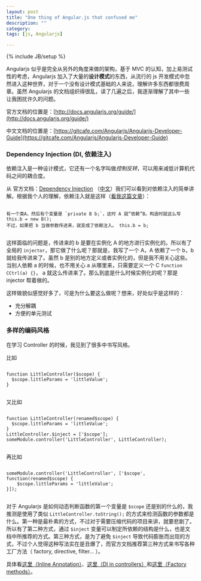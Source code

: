 ```yaml
---
layout: post
title: "One thing of Angular.js that confused me"
description: ""
category: 
tags: [js, Angularjs]

---
```

{% include JB/setup %}


Angularjs 似乎是完全从另外的角度来做的架构，基于 MVC 的认知，加上易测试性的考虑，Angularjs 加入了大量的**设计模式**的东西，从流行的 js 开发模式中忽然进入这种世界，对于一个没有设计模式基础的人来说，理解许多东西都很费周章。虽然 Angularjs 的文档组织得很乱，读了几遍之后，我逐渐理解了其中一些让我困扰许久的问题。

官方文档的位置是：[http://docs.angularjs.org/guide/](http://docs.angularjs.org/guide/)

中文文档的位置是：[https://gitcafe.com/Angularjs/Angularjs-Developer-Guide](https://gitcafe.com/Angularjs/Angularjs-Developer-Guide)

### Dependency Injection (DI, 依赖注入)

依赖注入是一种设计模式，它还有一个名字叫做*控制反转*，可以用来减低计算机代码之间的耦合度。

从 官方文档：[Dependency Injection](http://docs.angularjs.org/guide/di) （[中文](https://gitcafe.com/Angularjs/Angularjs-Developer-Guide/blob/master/AngularJS%E5%BC%80%E5%8F%91%E6%8C%87%E5%8D%9714%EF%BC%9A%E4%BE%9D%E8%B5%96%E6%B3%A8%E5%85%A5.md)）我们可以看到对依赖注入的简单讲解。根据我个人的理解，依赖注入就是这样（[看我这篇文章](http://witcher42.github.io/2013/07/10/dependency-injector-in-a-sentence/)）：

<pre><code class="java">
有一个类A，然后有个变量是 `private B b;`，这时 A 就“依赖”B。构造时就这么写 this.b = new B();
不过，如果把 b 当做参数传进来，就变成了依赖注入。 this.b = b;

</code></pre>


这样面临的问题是，传进来的 b 是要在实例化 A 的地方进行实例化的。所以有了全局的 `injector`，那它做了什么呢？那就是，我写了一个 A，A 依赖了一个 b，b 就给我传进来了。虽然 b 是别的地方定义或者实例化的，但是我不用关心这些。当别人依赖 a 的时候，也不用关心 a 从哪里来，只需要定义一个 C `function CCtrl(a) {}`， a 就这么传进来了。那么到底是什么时候实例化的呢？那是 injector 帮着做的。

这样做貌似感觉好多了，可是为什么要这么做呢？想来，好处似乎是这样的：

* 充分解耦
* 方便的单元测试

### 多样的编码风格

在学习 Controller 的时候，我见到了很多中书写风格。

比如

<pre><code class="javascript">
function LittleController($scope) {
  $scope.littleParams = 'littleValue';
}

</code></pre>
    
又比如

<pre><code class="javascript">
function LittleController(renamed$scope) {
  $scope.littleParams = 'littleValue';
}
LittleController.$inject = ['$scope'];
someModule.controller('LittleController', LittleController);

</code></pre>

再比如    

<pre><code class="javascript">
someModule.controller('LittleController', ['$scope', function(renamed$scope) {
    $scope.littleParams = 'littleValue';
}]);

</code></pre>

对于 Angularjs 是如何动态判断函数的第一个变量是 `$scope` 还是别的什么的，我推测是使用了类似 `LittleController.toString();` 的方式来检测函数的参数都是什么。第一种是最朴素的方式，不过对于需要压缩代码的项目来讲，就要悲剧了。所以有了第二种方式，通过 `$inject` 变量可以制定所依赖的结构是什么，也是文档中所推荐的方式。第三种方式，是为了避免 `$inject` 导致代码膨胀而出现的方式，不过个人觉得这种写法实在是丑爆了，而官方文档推荐第三种方式来书写各种工厂方法（ factory, directive, filter… ）。
    
具体看[这里（Inline Annotation）](http://docs.angularjs.org/guide/di#inlineannotation)、[这里（DI in controllers）](http://docs.angularjs.org/guide/di#diincontrollers)和[这里（Factory methods）](http://docs.angularjs.org/guide/di#factorymethods)。